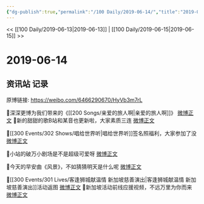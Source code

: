 ```yaml
---
{"dg-publish":true,"permalink":"/100 Daily/2019-06-14/","title":"2019-06-14","created":"2023-03-24T18:17:53.070+08:00","updated":"2023-03-24T18:18:44.564+08:00"}
---
```



<< [[100 Daily/2019-06-13\|2019-06-13]] | [[100 Daily/2019-06-15\|2019-06-15]] >>

# 2019-06-14

## 资讯站 记录

原博链接: https://weibo.com/6466290670/HyVb3m7rL

🌛深深更博为我们带来的《[[200 Songs/亲爱的旅人啊\|亲爱的旅人啊]]》
[微博正文](https://m.weibo.cn/6466290670/4383165554793696)
🌛新的甜甜的歌B站和某音也更新啦，大家素质三连
[微博正文](https://m.weibo.cn/6466290670/4383185511630772)

🌛[[300 Events/302 Shows/唱给世界听\|唱给世界听]]签名照福利，大家参加了没
[微博正文](https://m.weibo.cn/6466290670/4383128434792376)

🌛小站的破万小剧场是不是超级可爱呀
[微博正文](https://m.weibo.cn/6466290670/4383053398904464)

🌛今天的早安曲《风景》，不如猜猜明天是什么呢
[微博正文](https://m.weibo.cn/6466290670/4382988303333479)

🌛[[300 Events/301 Lives/客逢狮城献温情 新加坡慈善演出\|客逢狮城献温情 新加坡慈善演出]]活动返图
[微博正文](https://m.weibo.cn/6466290670/4383067898359230)
🌛新加坡活动前线应援视频，不远万里为你而来
[微博正文](https://m.weibo.cn/6466290670/4383063410691080)
